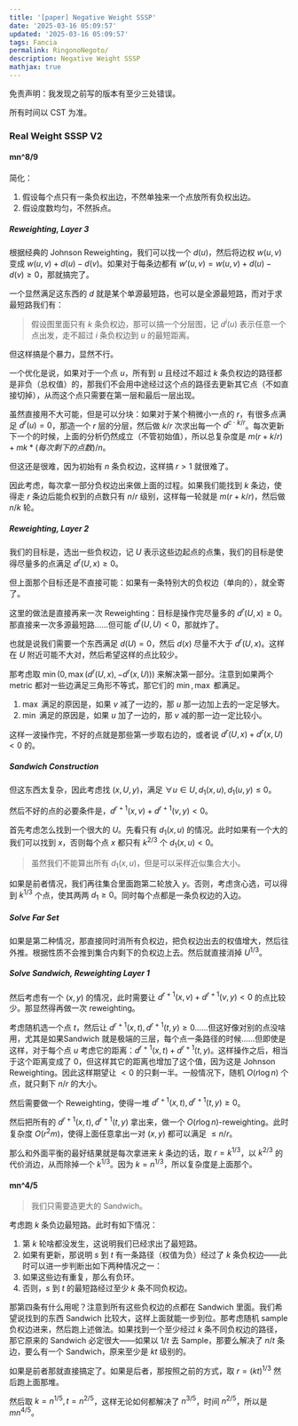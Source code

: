 ```yaml
---
title: '[paper] Negative Weight SSSP'
date: '2025-03-16 05:09:57'
updated: '2025-03-16 05:09:57'
tags: Fancia
permalink: RingonoNegoto/
description: Negative Weight SSSP
mathjax: true
---
```


免责声明：我发现之前写的版本有至少三处错误。

所有时间以 CST 为准。

### Real Weight SSSP V2

#### mn^8/9

简化：

1. 假设每个点只有一条负权出边，不然单独来一个点放所有负权出边。
2. 假设度数均匀，不然拆点。

##### Reweighting, Layer 3

根据经典的 Johnson Reweighting，我们可以找一个 $d(u)$，然后将边权 $w(u,v)$ 变成 $w(u,v)+d(u)-d(v)$。如果对于每条边都有 $w'(u,v)=w(u,v)+d(u)-d(v)\geq 0$，那就搞完了。

一个显然满足这东西的 $d$ 就是某个单源最短路，也可以是全源最短路，而对于求最短路我们有：

> 假设图里面只有 $k$ 条负权边，那可以搞一个分层图，记 $d^i(u)$ 表示任意一个点出发，走不超过 $i$ 条负权边到 $u$ 的最短距离。

但这样搞是个暴力，显然不行。

一个优化是说，如果对于一个点 $u$，所有到 $u$ 且经过不超过 $k$ 条负权边的路径都是非负（总权值）的，那我们不会用中途经过这个点的路径去更新其它点（不如直接切掉），从而这个点只需要在第一层和最后一层出现。

虽然直接用不大可能，但是可以分块：如果对于某个稍微小一点的 $r$，有很多点满足 $d^r(u)=0$，那造一个 $r$ 层的分层，然后做 $k/r$ 次求出每一个 $d^{c\cdot k/r}$。每次更新下一个的时候，上面的分析仍然成立（不管初始值），所以总复杂度是 $m(r+k/r)+mk*(每次剩下的点数)/n$。

但这还是很难，因为初始有 $n$ 条负权边，这样搞 $r>1$ 就很难了。

因此考虑，每次拿一部分负权边出来做上面的过程。如果我们能找到 $k$ 条边，使得走 $r$ 条边后能负权到的点数只有 $n/r$ 级别，这样每一轮就是 $m(r+k/r)$，然后做 $n/k$ 轮。



##### Reweighting, Layer 2

我们的目标是，选出一些负权边，记 $U$ 表示这些边起点的点集，我们的目标是使得尽量多的点满足 $d^r(U,x)\geq 0$。

但上面那个目标还是不直接可能：如果有一条特别大的负权边（单向的），就全寄了。

这里的做法是直接再来一次 Reweighting：目标是操作完尽量多的 $d^r(U,x)\geq 0$。那直接来一次多源最短路……但可能 $d^r(U,U)<0$，那就炸了。

也就是说我们需要一个东西满足 $d(U)=0$，然后 $d(x)$ 尽量不大于 $d^r(U,x)$。这样在 $U$ 附近可能不大对，然后希望这样的点比较少。

那考虑取 $\min(0,\max(d^r(U,x),-d^r(x,U)))$ 来解决第一部分。注意到如果两个 metric 都对一些边满足三角形不等式，那它们的 $\min,\max$ 都满足。

1. $\max$ 满足的原因是，如果 $v$ 减了一边的，那 $u$ 那一边加上去的一定足够大。
2. $\min$ 满足的原因是，如果 $u$ 加了一边的，那 $v$ 减的那一边一定比较小。



这样一波操作完，不好的点就是那些第一步取右边的，或者说 $d^r(U,x)+d^r(x,U)<0$ 的。



##### Sandwich Construction

但这东西太复杂，因此考虑找 $(x,U,y)$，满足 $\forall u\in U,d_1(x,u),d_1(u,y)\leq0$。

然后不好的点的必要条件是，$d^{r+1}(x,v)+d^{r+1}(v,y)<0$。

首先考虑怎么找到一个很大的 $U$。先看只有 $d_1(x,u)$ 的情况。此时如果有一个大的我们可以找到 $x$，否则每个点 $x$ 都只有 $k^{2/3}$ 个 $d_1(x,u)<0$。

> 虽然我们不能算出所有 $d_1(x,u)$，但是可以采样近似集合大小。

如果是前者情况，我们再往集合里面跑第二轮放入 $y$。否则，考虑贪心选，可以得到 $k^{1/3}$ 个点，使其两两 $d_1\geq 0$。同时每个点都是一条负权边的入边。



##### Solve Far Set

如果是第二种情况，那直接同时消所有负权边，把负权边出去的权值增大，然后往外推。根据性质不会推到集合内剩下的负权边上去。然后就直接消掉 $U^{1/3}$。



##### Solve Sandwich, Reweighting Layer 1

然后考虑有一个 $(x,y)$ 的情况，此时需要让 $d^{r+1}(x,v)+d^{r+1}(v,y)<0$ 的点比较少。那显然得再做一次 reweighting。

考虑随机选一个点 $t$，然后让 $d^{r+1}(x,t),d^{r+1}(t,y)\geq0$……但这好像对别的点没啥用，尤其是如果Sandwich 就是极端的三层，每个点一条路径的时候……但即使是这样，对于每个点 $u$ 考虑它的距离：$d^{r+1}(x,t)+d^{r+1}(t,y)$。这样操作之后，相当于这个距离变成了 $0$，但这样其它的距离也增加了这个值，因为这是 Johnson Reweighting。因此这样期望让 $<0$ 的只剩一半。一般情况下，随机 $O(r\log n)$ 个点，就只剩下 $n/r$ 的大小。

然后需要做一个 Reweighting，使得一堆 $d^{r+1}(x,t),d^{r+1}(t,y)\geq0$。

然后把所有的 $d^{r+1}(x,t),d^{r+1}(t,y)$ 拿出来，做一个 $O(r\log n)$-reweighting。此时复杂度 $O(r^2m)$，使得上面任意拿出一对 $(x,y)$ 都可以满足 $\leq n/r$。

那么和外面平衡的最好结果就是每次拿进来 $k$ 条边的话，取 $r=k^{1/3}$，以 $k^{2/3}$ 的代价消边，从而除掉一个 $k^{1/3}$。因为 $k=n^{1/3}$，所以复杂度是上面那个。

#### mn^4/5

> 我们只需要造更大的 Sandwich。

考虑跑 $k$ 条负边最短路。此时有如下情况：

1. 第 $k$ 轮啥都没发生，这说明我们已经求出了最短路。
2. 如果有更新，那说明 $s$ 到 $t$ 有一条路径（权值为负）经过了 $k$ 条负权边——此时可以进一步判断出如下两种情况之一：
3. 如果这些边有重复，那么有负环。
4. 否则，$s$ 到 $t$ 的最短路经过至少 $k$ 条不同负权边。

那第四条有什么用呢？注意到所有这些负权边的点都在 Sandwich 里面。我们希望说找到的东西 Sandwich 比较大，这样上面就能一步到位。那考虑随机 sample 负权边进来，然后跑上述做法。如果找到一个至少经过 $k$ 条不同负权边的路径，那它原来的 Sandwich 必定很大——如果以 $1/t$ 去 Sample，那要么解决了 $n/t$ 条边，要么有一个 Sandwich，原来至少是 $kt$ 级别的。

如果是前者那就直接搞定了。如果是后者，那按照之前的方式，取 $r=(kt)^{1/3}$ 然后跑上面那堆。

然后取 $k=n^{1/5},t=n^{2/5}$，这样无论如何都解决了 $n^{3/5}$，时间 $n^{2/5}$，所以是 $mn^{4/5}$。